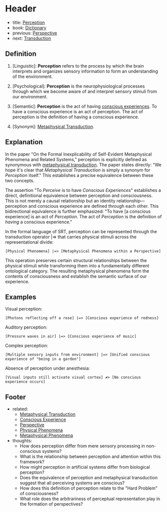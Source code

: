 # Header
- title: [Perception](perception.md)
- book: [Dictionary](.dictionary.md)
- previous: [Perspective](perspective.md)
- next: [Transduction](transduction.md)

## Definition

1. [Linguistic]: **Perception** refers to the process by which the brain interprets and organizes sensory information to form an understanding of the environment.

2. [Psychological]: **Perception** is the neurophysiological processes through which we become aware of and interpret sensory stimuli from our environment.

3. [Semantic]: **Perception** is the act of having [conscious experiences](conscious-experience.md). To have a conscious experience is an act of perception. The act of perception is the definition of having a conscious experience.

4. [Synonym]: [Metaphysical Transduction](metaphysical-transduction.md).

## Explanation

In the paper "On the Formal Inexplicability of Self-Evident Metaphysical Phenomena and Related Systems," perception is explicitly defined as synonymous with [metaphysical transduction](metaphysical-transduction.md). The paper states directly: "We hope it's clear that *Metaphysical Transduction* is simply a synonym for *Perception* itself." This establishes a precise equivalence between these two concepts.

The assertion "To *Perceive* is to have *Conscious Experiences*" establishes a direct, definitional equivalence between perception and consciousness. This is not merely a causal relationship but an identity relationship—perception and conscious experience are defined through each other. This bidirectional equivalence is further emphasized: "To have [a conscious experience] is an act of *Perception*. The act of *Perception* is the definition of *having* a conscious experience."

In the formal language of SRT, perception can be represented through the transduction operator |=> that carries physical stimuli across the representational divide:

```
[Physical Phenomena] |=> [Metaphysical Phenomena within a Perspective]
```

This operation preserves certain structural relationships between the physical stimuli while transforming them into a fundamentally different ontological category. The resulting metaphysical phenomena form the contents of consciousness and establish the semantic surface of our experience.

## Examples

Visual perception:
```
[Photons reflecting off a rose] |=> [Conscious experience of redness]
```

Auditory perception:
```
[Pressure waves in air] |=> [Conscious experience of music]
```

Complex perception:
```
[Multiple sensory inputs from environment] |=> [Unified conscious experience of "being in a garden"]
```

Absence of perception under anesthesia:
```
[Visual inputs still activate visual cortex] ≠> [No conscious experience occurs]
```

## Footer
- related: 
  - [Metaphysical Transduction](metaphysical-transduction.md)
  - [Conscious Experience](conscious-experience.md)
  - [Perspective](perspective.md)
  - [Physical Phenomena](physical-phenomena.md)
  - [Metaphysical Phenomena](metaphysical-phenomena.md)
- thoughts:
  - How does perception differ from mere sensory processing in non-conscious systems?
  - What is the relationship between perception and attention within this framework?
  - How might perception in artificial systems differ from biological perception?
  - Does the equivalence of perception and metaphysical transduction suggest that all perceiving systems are conscious?
  - How does this definition of perception relate to the "Hard Problem" of consciousness?
  - What role does the arbitrariness of perceptual representation play in the formation of perspectives?
